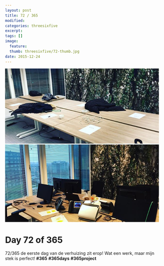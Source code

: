 ```yaml
---
layout: post
title: 72 / 365
modified:
categories: threesixfive
excerpt:
tags: []
image:
  feature: 
  thumb: threesixfive/72-thumb.jpg
date: 2015-12-24
---
```


![72](/images/threesixfive/72.jpg)

# Day 72 of 365

72/365 de eerste dag van de verhuizing zit erop! Wat een werk, maar mijn stek is perfect! **\#365** **\#365days** **\#365project**
